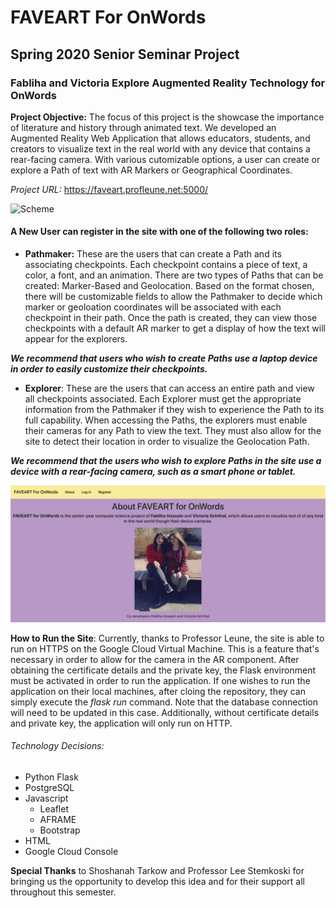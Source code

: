 # FAVEART For OnWords 
## Spring 2020 Senior Seminar Project
### Fabliha and Victoria Explore Augmented Reality Technology for OnWords

**Project Objective:** The focus of this project is the showcase the importance of literature and history through animated text. We developed an Augmented Reality Web Application that allows educators, students, and creators to visualize text in the real world with any device that contains a rear-facing camera. With various cutomizable options, a user can create or explore a Path of text with AR Markers or Geographical Coordinates.

*Project URL:* https://faveart.profleune.net:5000/ 

![Scheme](application/static/images/intial_page.png)

#### A New User can register in the site with one of the following two roles: 
* **Pathmaker:** These are the users that can create a Path and its associating checkpoints. Each checkpoint contains a piece of text, a color, a font, and an animation. There are two types of Paths that can be created: Marker-Based and Geolocation. Based on the format chosen, there will be customizable fields to allow the Pathmaker to decide which marker or geoloation coordinates will be associated with each checkpoint in their path. Once the path is created, they can view those checkpoints with a default AR marker to get a display of how the text will appear for the explorers.

***We recommend that users who wish to create Paths use a laptop device in order to easily customize their checkpoints.***

* **Explorer**: These are the users that can access an entire path and view all checkpoints associated. Each Explorer must get the appropriate information from the Pathmaker if they wish to experience the Path to its full capability. When accessing the Paths, the explorers must enable their cameras for any Path to view the text. They must also allow for the site to detect their location in order to visualize the Geolocation Path.

***We recommend that the users who wish to explore Paths in the site use a device with a rear-facing camera, such as a smart phone or tablet.***

![Scheme](application/static/images/about_page.png)

**How to Run the Site**: Currently, thanks to Professor Leune, the site is able to run on HTTPS on the Google Cloud Virtual Machine. This is a feature that's necessary in order to allow for the camera in the AR component. After obtaining the certificate details and the private key, the Flask environment must be activated in order to run the application. If one wishes to run the application on their local machines, after cloing the repository, they can simply execute the *flask run* command. Note that the database connection will need to be updated in this case. Additionally, without certificate details and private key, the application will only run on HTTP.

###### Technology Decisions:
* Python Flask
* PostgreSQL 
* Javascript
	* Leaflet
	* AFRAME
	* Bootstrap
* HTML 
* Google Cloud Console

**Special Thanks** to Shoshanah Tarkow and Professor Lee Stemkoski for bringing us the opportunity to develop this idea and for their support all throughout this semester.